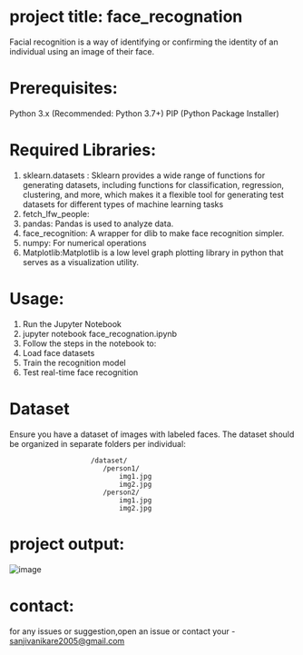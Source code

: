 # project title: face_recognation
Facial recognition is a way of identifying or confirming the identity of an individual using an image of their face.


# Prerequisites: 
Python 3.x (Recommended: Python 3.7+)
PIP (Python Package Installer)


# Required Libraries:

1) sklearn.datasets : Sklearn provides a wide range of functions for generating datasets, including functions for classification, regression, clustering, and more, which makes it a flexible tool for generating test datasets for different types of machine learning tasks
2) fetch_lfw_people:
3) pandas: Pandas is used to analyze data.
4) face_recognition: A wrapper for dlib to make face recognition simpler.
5) numpy: For numerical operations
6) Matplotlib:Matplotlib is a low level graph plotting library in python that serves as a visualization utility.


# Usage:

1) Run the Jupyter Notebook
2) jupyter notebook face_recognation.ipynb
3) Follow the steps in the notebook to:
4) Load face datasets
5) Train the recognition model
6) Test real-time face recognition



# Dataset

Ensure you have a dataset of images with labeled faces. The dataset should be organized in separate folders per individual:

                        /dataset/
                           /person1/
                               img1.jpg
                               img2.jpg
                           /person2/
                               img1.jpg
                               img2.jpg
                        

# project output:

![image](https://github.com/user-attachments/assets/033f8f15-855f-4f9c-8beb-6de03af3587e)


# contact: 
for any issues or suggestion,open an issue or contact your - sanjivanikare2005@gmail.com


